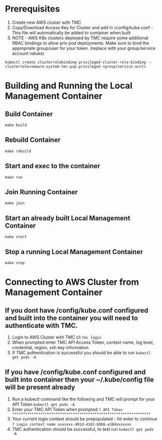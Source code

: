 # Prerequisites
1. Create new AWS cluster with TMC
2. Copy/Download Access Key for Cluster and add in /config/kube.conf - This file will automatically be added to container when built
3. NOTE - AWS K8s clusters deployed by TMC require some additional RBAC bindings to allow priv pod deployments. Make sure to bind the appropriate group/user for your token. (replace with your group/service account values)
```
kubectl create clusterrolebinding privileged-cluster-role-binding --clusterrole=vmware-system-tmc-psp-privileged <group/service-acct>
```

# Building and Running the Local Management Container
## Build Container
`make build`
## Rebuild Container
`make rebuild`
## Start and exec to the container
`make run`
## Join Running Container
`make join`
## Start an already built Local Management Container
`make start`
## Stop a running Local Management Container
`make stop`
# Connecting to AWS Cluster from Management Container

## If you dont have /config/kube.conf configured and built into the container you will need to authenticate with TMC.
1. Login to AWS Cluster with TMC cli
`tmc login`
2. When prompted enter TMC API Access Token, context name, log level, credential, region, ssh key information
3. If TMC authentication is successful you should be able to run 
`kubectl get pods -A`

## If you have /config/kube.conf configured and built into container then your ~/.kube/config file will be present already
1. Run a kubectl command like the following and TMC will prompt for your API Token
`kubectl get pods -A`
2. Enter your TMC API Token when prompted
`? API Token ****************************************************************`
3. Your current login context should be prepopulated - hit enter to continue
`? Login context name xxxxxxx-491d-4162-b9b6-e10dxxxxxxx`
4. TMC authentication should be successful, to test run
`kubectl get pods -A`